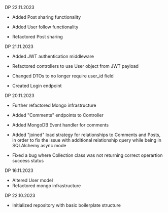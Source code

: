 DP 22.11.2023
- Added Post sharing functionality
- Added User follow functionality

- Refactored Post sharing

DP 21.11.2023
- Added JWT authentication middleware

- Refactored controllers to use User object from JWT payload

- Changed DTOs to no longer require user_id field
- Created Login endpoint

DP 20.11.2023
- Further refactored Mongo infrastructure

- Added "Comments" endpoints to Controller
- Added MongoDB Event handler for comments
- Added "joined" load strategy for relationships to Comments and Posts, in order to fix the issue with additional relationship query while being in SQLAlchemy async mode

- Fixed a bug where Collection class was not returning correct operartion success status

DP 16.11.2023
- Altered User model
- Refactored mongo infrastructure

DP 22.10.2023
- Initialized repository with basic boilerplate structure
